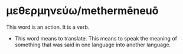 # μεθερμηνεύω/methermēneuō 
This word is an action. It is a verb.

* This word means to translate. This means to speak the meaning of something that was said in one language into another language.
